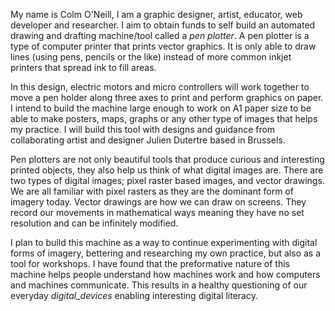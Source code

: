 My name is Colm O'Neill, I am a graphic designer, artist, educator, web developer and researcher.
I aim to obtain funds to self build an automated drawing and drafting machine/tool called a *pen plotter*. A pen plotter is a type of computer printer that prints vector graphics. It is only able to draw lines (using pens, pencils or the like) instead of more common inkjet printers that spread ink to fill areas.

In this design, electric motors and micro controllers will work together to move a pen holder along three axes to print and perform graphics on paper. I intend to build the machine large enough to work on A1 paper size to be able to make posters, maps, graphs or any other type of images that helps my practice. I will build this tool with designs and guidance from collaborating artist and designer Julien Dutertre based in Brussels.

Pen plotters are not only beautiful tools that produce curious and interesting printed objects, they also help us think of what digital images are. There are two types of digital images; pixel raster based images, and vector drawings. We are all familiar with pixel rasters as they are the dominant form of imagery today. Vector drawings are how we can draw on screens. They record our movements in mathematical ways meaning they have no set resolution and can be infinitely modified.

I plan to build this machine as a way to continue experimenting with digital forms of imagery, bettering and researching my own practice, but also as a tool for workshops. I have found that the preformative nature of this machine helps people understand how machines work and how computers and machines communicate. This results in a healthy questioning of our everyday *digital_devices* enabling interesting digital literacy.
